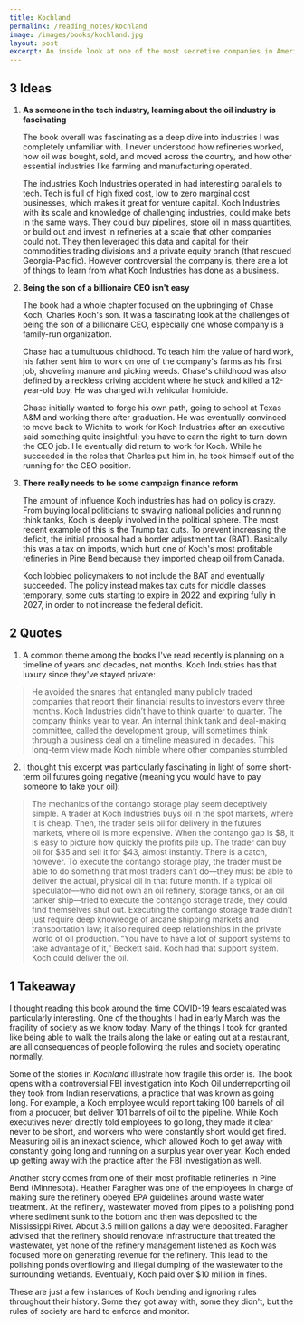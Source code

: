 ```yaml
---
title: Kochland
permalink: /reading_notes/kochland
image: /images/books/kochland.jpg
layout: post
excerpt: An inside look at one of the most secretive companies in America.
---
```

## 3 Ideas

1. **As someone in the tech industry, learning about the oil industry is fascinating**

    The book overall was fascinating as a deep dive into industries I was completely unfamiliar with. I never understood how refineries worked, how oil was bought, sold, and moved across the country, and how other essential industries like farming and manufacturing operated.

    The industries Koch Industries operated in had interesting parallels to tech. Tech is full of high fixed cost, low to zero marginal cost businesses, which makes it great for venture capital. Koch Industries with its scale and knowledge of challenging industries, could make bets in the same ways. They could buy pipelines, store oil in mass quantities, or build out and invest in refineries at a scale that other companies could not. They then leveraged this data and capital for their commodities trading divisions and a private equity branch (that rescued Georgia-Pacific). However controversial the company is, there are a lot of things to learn from what Koch Industries has done as a business.

2. **Being the son of a billionaire CEO isn't easy**

    The book had a whole chapter focused on the upbringing of Chase Koch, Charles Koch's son. It was a fascinating look at the challenges of being the son of a billionaire CEO, especially one whose company is a family-run organization.

    Chase had a tumultuous childhood. To teach him the value of hard work, his father sent him to work on one of the company's farms as his first job, shoveling manure and picking weeds. Chase's childhood was also defined by a reckless driving accident where he stuck and killed a 12-year-old boy. He was charged with vehicular homicide.

    Chase initially wanted to forge his own path, going to school at Texas A&M and working there after graduation. He was eventually convinced to move back to Wichita to work for Koch Industries after an executive said something quite insightful: you have to earn the right to turn down the CEO job. He eventually did return to work for Koch. While he succeeded in the roles that Charles put him in, he took himself out of the running for the CEO position.

3. **There really needs to be some campaign finance reform**

    The amount of influence Koch industries has had on policy is crazy. From buying local politicians to swaying national policies and running think tanks, Koch is deeply involved in the political sphere. The most recent example of this is the Trump tax cuts. To prevent increasing the deficit, the initial proposal had a border adjustment tax (BAT). Basically this was a tax on imports, which hurt one of Koch's most profitable refineries in Pine Bend because they imported cheap oil from Canada.

    Koch lobbied policymakers to not include the BAT and eventually succeeded. The policy instead makes tax cuts for middle classes temporary, some cuts starting to expire in 2022 and expiring fully in 2027, in order to not increase the federal deficit.

## 2 Quotes

1. A common theme among the books I've read recently is planning on a timeline of years and decades, not months. Koch Industries has that luxury since they've stayed private:
> He avoided the snares that entangled many publicly traded companies that report their financial results to investors every three months. Koch Industries didn’t have to think quarter to quarter. The company thinks year to year. An internal think tank and deal-making committee, called the development group, will sometimes think through a business deal on a timeline measured in decades. This long-term view made Koch nimble where other companies stumbled

2. I thought this excerpt was particularly fascinating in light of some short-term oil futures going negative (meaning you would have to pay someone to take your oil):
> The mechanics of the contango storage play seem deceptively simple. A trader at Koch Industries buys oil in the spot markets, where it is cheap. Then, the trader sells oil for delivery in the futures markets, where oil is more expensive. When the contango gap is $8, it is easy to picture how quickly the profits pile up. The trader can buy oil for $35 and sell it for $43, almost instantly.
There is a catch, however. To execute the contango storage play, the trader must be able to do something that most traders can’t do—they must be able to deliver the actual, physical oil in that future month. If a typical oil speculator—who did not own an oil refinery, storage tanks, or an oil tanker ship—tried to execute the contango storage trade, they could find themselves shut out. Executing the contango storage trade didn’t just require deep knowledge of arcane shipping markets and transportation law; it also required deep relationships in the private world of oil production. “You have to have a lot of support systems to take advantage of it,” Beckett said. Koch had that support system. Koch could deliver the oil.

## 1 Takeaway

I thought reading this book around the time COVID-19 fears escalated was particularly interesting. One of the thoughts I had in early March was the fragility of society as we know today. Many of the things I took for granted like being able to walk the trails along the lake or eating out at a restaurant, are all consequences of people following the rules and society operating normally.

Some of the stories in *Kochland* illustrate how fragile this order is. The book opens with a controversial FBI investigation into Koch Oil underreporting oil they took from Indian reservations, a practice that was known as going long. For example, a Koch employee would report taking 100 barrels of oil from a producer, but deliver 101 barrels of oil to the pipeline. While Koch executives never directly told employees to go long, they made it clear never to be short, and workers who were constantly short would get fired. Measuring oil is an inexact science, which allowed Koch to get away with constantly going long and running on a surplus year over year. Koch ended up getting away with the practice after the FBI investigation as well.

Another story comes from one of their most profitable refineries in Pine Bend (Minnesota). Heather Faragher was one of the employees in charge of making sure the refinery obeyed EPA guidelines around waste water treatment. At the refinery, wastewater moved from pipes to a polishing pond where sediment sunk to the bottom and then was deposited to the Mississippi River. About 3.5 million gallons a day were deposited. Faragher advised that the refinery should renovate infrastructure that treated the wastewater, yet none of the refinery management listened as Koch was focused more on generating revenue for the refinery. This lead to the polishing ponds overflowing and illegal dumping of the wastewater to the surrounding wetlands. Eventually, Koch paid over $10 million in fines.

These are just a few instances of Koch bending and ignoring rules throughout their history. Some they got away with, some they didn't, but the rules of society are hard to enforce and monitor.